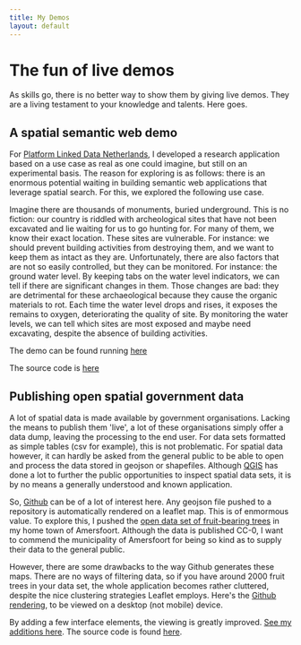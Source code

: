 ```yaml
---
title: My Demos
layout: default
---
```


# The fun of live demos
As skills go, there is no better way to show them by giving live demos. They are a living testament to your knowledge and talents. Here goes.

## A spatial semantic web demo
For [Platform Linked Data Netherlands](http:www.pilod.nl), I developed a research application based on a use case as real as one could imagine, but still on an experimental basis. The reason for exploring is as follows: there is an enormous potential waiting in building semantic web applications that leverage spatial search. For this, we explored the following use case. 

Imagine there are thousands of monuments, buried underground. This is no fiction: our country is riddled with archeological sites that have not been excavated and lie waiting for us to go hunting for. For many of them, we know their exact location. These sites are vulnerable. For instance: we should prevent building activities from destroying them, and we want to keep them as intact as they are. Unfortunately, there are also factors that are not so easily controlled, but they can be monitored. For instance: the ground water level. By keeping tabs on the water level indicators, we can tell if there are significant changes in them. Those changes are bad: they are detrimental for these archaeological because they cause the organic materials to rot. Each time the water level drops and rises, it exposes the remains to oxygen, deteriorating the quality of site. By monitoring the water levels, we can tell which sites are most exposed and maybe need excavating, despite the absence of building activities.

The demo can be found running [here](http://www.bureaudigitaalerfgoed.nl/peilbuizen)

The source code is [here](https://github.com/erfgoed-en-locatie/Archeo-Peilbuizen-PoC)

## Publishing open spatial government data
A lot of spatial data is made available by government organisations. Lacking the means to publish them 'live', a lot of these organisations simply offer a data dump, leaving the processing to the end user. For data sets formatted as simple tables (csv for example), this is not problematic. For spatial data however, it can hardly be asked from the general public to be able to open and process the data stored in geojson or shapefiles. Although [QGIS](http://www.qgis.org) has done a lot to further the public opportunities to inspect spatial data sets, it is by no means a generally understood and known application. 

So, [Github](https://www.github.com) can be of a lot of interest here. Any geojson file pushed to a repository is automatically rendered on a leaflet map. This is of enmormous value. To explore this, I pushed the [open data set of fruit-bearing trees](https://data.overheid.nl/data/dataset/bomen-met-eetbare-vruchten-gemeente-amersfoort) in my home town of Amersfoort. Although the data is published CC-0, I want to commend the municipality of Amersfoort for being so kind as to supply their data to the general public.

However, there are some drawbacks to the way Github generates these maps. There are no ways of filtering data, so if you have around 2000 fruit trees in your data set, the whole application becomes rather cluttered, despite the nice clustering strategies Leaflet employs. Here's the [Github rendering](https://github.com/reinvantveer/fruitig-amersfoort/blob/gh-pages/assets/data/fruitig-amersfoort.geojson), to be viewed on a desktop (not mobile) device.

By adding a few interface elements, the viewing is greatly improved. [See my additions here](http://reinvantveer.github.io/fruitig-amersfoort/).
The source code is found [here](https://github.com/reinvantveer/fruitig-amersfoort).